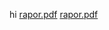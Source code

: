 hi
[rapor.pdf](https://github.com/edaerer/iuc/files/15090793/rapor.pdf)
[rapor.pdf](https://github.com/edaerer/iuc/files/15090831/rapor.pdf)

